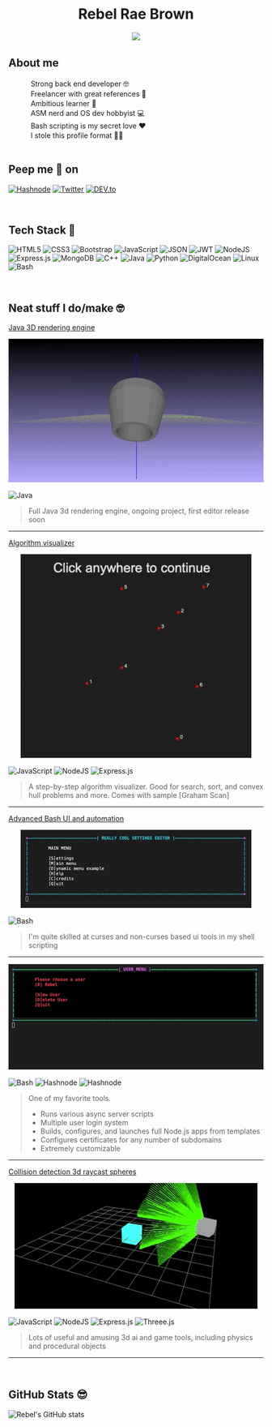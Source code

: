 <h1 align="center">Rebel Rae Brown</h1>

<div align="center">
    <img src="https://media.giphy.com/media/Er3QVX48nt5ok/giphy.gif?cid=ecf05e47e5ea8h549rio2jyhbxttrlnjgwqm2q26odfqhg9u&rid=giphy.gif&ct=g" width="230">
</div>

## About me
<img height="16" width="40" src="https://www.gifs.cc/arrows/arrow-right-chrome.gif">
Strong back end developer 🤓
<br>
<img height="16" width="40" src="https://www.gifs.cc/arrows/arrow-right-chrome.gif">
Freelancer with great references 💸
<br>
<img height="16" width="40" src="https://www.gifs.cc/arrows/arrow-right-chrome.gif">
Ambitious learner 📓
<br>
<img height="16" width="40" src="https://www.gifs.cc/arrows/arrow-right-chrome.gif">
ASM nerd and OS dev hobbyist 💻
<br>
<img height="16" width="40" src="https://www.gifs.cc/arrows/arrow-right-chrome.gif">
Bash scripting is my secret love ❤️
<br>
<img height="16" width="40" src="https://www.gifs.cc/arrows/arrow-right-chrome.gif">
I stole this profile format 🥷🏼
<br><br>

## Peep me 👀 on
[<img alt="Hashnode" src="https://img.shields.io/badge/my%20website-ff69bb?style=for-the-badge&logo=node.js&logoColor=white" />](https://thedeviantrebel.com)
[<img alt="Twitter" src="https://img.shields.io/badge/Twitter-1DA1F2?style=for-the-badge&logo=twitter&logoColor=white" />](https://twitter.com/NeatProjects)
[<img alt="DEV.to" src="https://img.shields.io/badge/LinkedIn-0A66C2?style=for-the-badge&logo=linkedin&logoColor=white" />](https://www.linkedin.com/in/rebel-b-60aa98180)

<br>

## Tech Stack 🦾
![HTML5](https://img.shields.io/badge/html5-323232.svg?style=for-the-badge&logo=html5&logoColor=E34F26)
![CSS3](https://img.shields.io/badge/css3-323232.svg?style=for-the-badge&logo=css3&logoColor=1572B6)
![Bootstrap](https://img.shields.io/badge/bootstrap-323232.svg?style=for-the-badge&logo=bootstrap&logoColor=563D7C)
![JavaScript](https://img.shields.io/badge/javascript-323232.svg?style=for-the-badge&logo=javascript&logoColor=F7DF1E)
![JSON](https://img.shields.io/badge/json-323232.svg?style=for-the-badge&logo=json&logoColor=ffffff)
![JWT](https://img.shields.io/badge/jwt-323232?style=for-the-badge&logo=JSON-Web-Tokens&logoColor=ffffff)
![NodeJS](https://img.shields.io/badge/node.js-323232?style=for-the-badge&logo=node.js&logoColor=339933)
![Express.js](https://img.shields.io/badge/express.js-323232.svg?style=for-the-badge&logo=express&logoColor=61DAFB)
![MongoDB](https://img.shields.io/badge/MongoDB-323232.svg?style=for-the-badge&logo=mongodb&logoColor=4ea94b)
![C++](https://img.shields.io/badge/c++-323232.svg?style=for-the-badge&logo=c%2B%2B&logoColor=00599C)
![Java](https://img.shields.io/badge/java-323232.svg?style=for-the-badge&logo=oracle&logoColor=f80000)
![Python](https://img.shields.io/badge/python-323232?style=for-the-badge&logo=python&logoColor=3776ab)
![DigitalOcean](https://img.shields.io/badge/DigitalOcean-323232.svg?style=for-the-badge&logo=DigitalOcean&logoColor=0080ff)
![Linux](https://img.shields.io/badge/Linux-323232?style=for-the-badge&logo=linux&logoColor=fcc624)
![Bash](https://img.shields.io/badge/Bash-323232?style=for-the-badge&logo=gnu-bash&logoColor=4eaa25)

<br>

## Neat stuff I do/make 🤓

[Java 3D rendering engine](https://github.com/RebelRae/Java-3D-Engine)
<div align="center"><img src="j3dx.gif"></div>

![Java](https://img.shields.io/badge/java-323232.svg?style=for-the-badge&logo=oracle&logoColor=f80000)

> Full Java 3d rendering engine, ongoing project, first editor release soon
<hr>

[Algorithm visualizer]()
<div align="center"><img src="graham.gif"></div>

![JavaScript](https://img.shields.io/badge/javascript-323232.svg?style=for-the-badge&logo=javascript&logoColor=F7DF1E)
![NodeJS](https://img.shields.io/badge/node.js-323232?style=for-the-badge&logo=node.js&logoColor=339933)
![Express.js](https://img.shields.io/badge/express.js-323232.svg?style=for-the-badge&logo=express&logoColor=61DAFB)

> A step-by-step algorithm visualizer. Good for search, sort, and convex hull problems and more. Comes with sample [Graham Scan]
<hr>

[Advanced Bash UI and automation](https://github.com/RebelRae/Server-Ops-Automation)
<div align="center"><img src="settings.gif"></div>

![Bash](https://img.shields.io/badge/Bash-323232?style=for-the-badge&logo=gnu-bash&logoColor=4eaa25)

> I'm quite skilled at curses and non-curses based ui tools in my shell scripting
<hr>

<div align="center"><img src="serverops.gif"></div>

![Bash](https://img.shields.io/badge/Bash-323232?style=for-the-badge&logo=gnu-bash&logoColor=4eaa25)
<img alt="Hashnode" src="https://img.shields.io/badge/expect-323232?style=for-the-badge" />
<img alt="Hashnode" src="https://img.shields.io/badge/tcl-323232?style=for-the-badge" />

> One of my favorite tools.
>* Runs various async server scripts
>* Multiple user login system
>* Builds, configures, and launches full Node.js apps from templates
>* Configures certificates for any number of subdomains
>* Extremely customizable
<hr>

[Collision detection 3d raycast spheres](https://thedeviantrebel.com)
<div align="center"><img src="collision.gif"></div>

![JavaScript](https://img.shields.io/badge/javascript-323232.svg?style=for-the-badge&logo=javascript&logoColor=F7DF1E)
![NodeJS](https://img.shields.io/badge/node.js-323232?style=for-the-badge&logo=node.js&logoColor=339933)
![Express.js](https://img.shields.io/badge/express.js-323232.svg?style=for-the-badge&logo=express&logoColor=61DAFB)
![Threee.js](https://img.shields.io/badge/three.js-323232.svg?style=for-the-badge&logo=three.js&logoColor=61DAFB)

> Lots of useful and amusing 3d ai and game tools, including physics and procedural objects
<hr>

<br>

## GitHub Stats 😎
![Rebel's GitHub stats](https://github-readme-stats.vercel.app/api?username=RebelRae&theme=cobalt&show_icons=true)